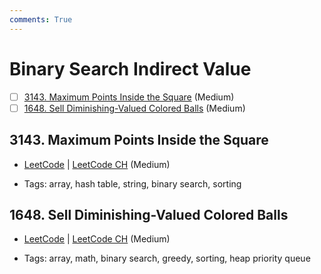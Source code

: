 ```yaml
---
comments: True
---
```


# Binary Search Indirect Value

- [ ] [3143. Maximum Points Inside the Square](https://leetcode.cn/problems/maximum-points-inside-the-square/) (Medium)
- [ ] [1648. Sell Diminishing-Valued Colored Balls](https://leetcode.cn/problems/sell-diminishing-valued-colored-balls/) (Medium)

## 3143. Maximum Points Inside the Square

-   [LeetCode](https://leetcode.com/problems/maximum-points-inside-the-square/) | [LeetCode CH](https://leetcode.cn/problems/maximum-points-inside-the-square/) (Medium)

-   Tags: array, hash table, string, binary search, sorting

## 1648. Sell Diminishing-Valued Colored Balls

-   [LeetCode](https://leetcode.com/problems/sell-diminishing-valued-colored-balls/) | [LeetCode CH](https://leetcode.cn/problems/sell-diminishing-valued-colored-balls/) (Medium)

-   Tags: array, math, binary search, greedy, sorting, heap priority queue
